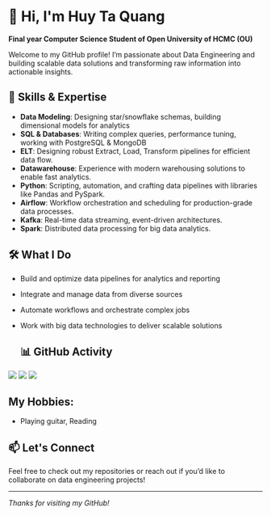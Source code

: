# 👋 Hi, I'm Huy Ta Quang 

**Final year Computer Science Student of Open University of HCMC (OU)**

Welcome to my GitHub profile! I’m passionate about Data Engineering and building scalable data solutions and transforming raw information into actionable insights.

## 🚀 Skills & Expertise
- **Data Modeling**: Designing star/snowflake schemas, building dimensional models for analytics
- **SQL & Databases**: Writing complex queries, performance tuning, working with PostgreSQL & MongoDB
- **ELT**: Designing robust Extract, Load, Transform pipelines for efficient data flow.
- **Datawarehouse**: Experience with modern warehousing solutions to enable fast analytics.
- **Python**: Scripting, automation, and crafting data pipelines with libraries like Pandas and PySpark.
- **Airflow**: Workflow orchestration and scheduling for production-grade data processes.
- **Kafka**: Real-time data streaming, event-driven architectures.
- **Spark**: Distributed data processing for big data analytics.

## 🛠️ What I Do

- Build and optimize data pipelines for analytics and reporting
- Integrate and manage data from diverse sources
- Automate workflows and orchestrate complex jobs
- Work with big data technologies to deliver scalable solutions

  ## 📊 GitHub Activity

![](http://github-profile-summary-cards.vercel.app/api/cards/stats?username=huyta1910&theme=default) ![](http://github-profile-summary-cards.vercel.app/api/cards/most-commit-language?username=huyta1910&theme=default)
![](http://github-profile-summary-cards.vercel.app/api/cards/profile-details?username=huyta1910&theme=default)
  
## My Hobbies:
- Playing guitar, Reading

## 📫 Let's Connect

Feel free to check out my repositories or reach out if you’d like to collaborate on data engineering projects!

---

*Thanks for visiting my GitHub!*
